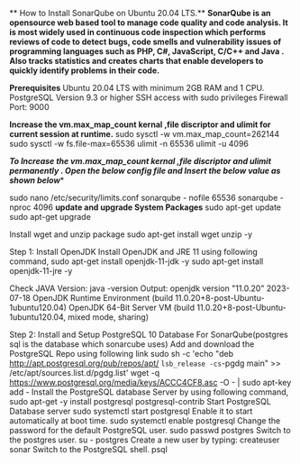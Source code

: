 ** How to Install SonarQube on Ubuntu 20.04 LTS.**
**SonarQube is an opensource web based tool to manage code quality and code analysis. 
It is most widely used in continuous code inspection which performs reviews of code to detect bugs, code smells and vulnerability issues of programming languages such as PHP, C#, JavaScript, C/C++ and Java .
Also tracks statistics and creates charts that enable developers to quickly identify problems in their code.**

**Prerequisites**
Ubuntu 20.04 LTS with minimum 2GB RAM and 1 CPU.
PostgreSQL Version 9.3 or higher
SSH access with sudo privileges
Firewall Port: 9000

**Increase the vm.max_map_count kernal ,file discriptor and ulimit for current session at runtime.**
 sudo sysctl -w vm.max_map_count=262144
 sudo sysctl -w fs.file-max=65536
ulimit -n 65536
ulimit -u 4096

***To Increase the vm.max_map_count kernal ,file discriptor and ulimit permanently . Open the below config file and Insert the below value as shown below****

sudo nano /etc/security/limits.conf
sonarqube   -   nofile   65536
sonarqube   -   nproc    4096
****update and upgrade System Packages****
sudo apt-get update
 sudo apt-get upgrade

Install wget and unzip package
sudo apt-get install wget unzip -y

Step 1: Install OpenJDK
Install OpenJDK and JRE 11 using following command,
 sudo apt-get install openjdk-11-jdk -y
 sudo apt-get install openjdk-11-jre -y

 Check JAVA Version:
 java -version
Output:
openjdk version "11.0.20" 2023-07-18
OpenJDK Runtime Environment (build 11.0.20+8-post-Ubuntu-1ubuntu120.04)
OpenJDK 64-Bit Server VM (build 11.0.20+8-post-Ubuntu-1ubuntu120.04, mixed mode, sharing)

Step 2: Install and Setup PostgreSQL 10 Database For SonarQube(postgres sql is the database which sonarcube uses)
Add and download the PostgreSQL Repo using following link
sudo sh -c 'echo "deb http://apt.postgresql.org/pub/repos/apt/ `lsb_release -cs`-pgdg main" >> /etc/apt/sources.list.d/pgdg.list'
 wget -q https://www.postgresql.org/media/keys/ACCC4CF8.asc -O - | sudo apt-key add -
Install the PostgreSQL database Server by using following command,
sudo apt-get -y install postgresql postgresql-contrib
Start PostgreSQL Database server
sudo systemctl start postgresql
Enable it to start automatically at boot time.
 sudo systemctl enable postgresql
Change the password for the default PostgreSQL user.
 sudo passwd postgres
Switch to the postgres user.
su - postgres
Create a new user by typing:
createuser sonar
Switch to the PostgreSQL shell.
psql
